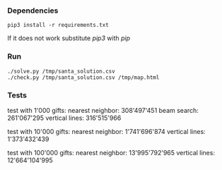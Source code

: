 ### Dependencies

```
pip3 install -r requirements.txt
```
If it does not work substitute *pip3* with *pip*

### Run

```
./solve.py /tmp/santa_solution.csv
./check.py /tmp/santa_solution.csv /tmp/map.html
```

### Tests
test with 1'000 gifts:
nearest neighbor:   308'497'451
beam search:	    261'067'295
vertical lines:	    316'515'966

test with 10'000 gifts:
nearest neighbor:   1'741'696'874
vertical lines:	    1'373'432'439

test with 100'000 gifts:
nearest neighbor:   13'995'792'965
vertical lines:	    12'664'104'995
